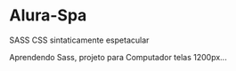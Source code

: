 # Alura-Spa

SASS CSS sintaticamente espetacular

Aprendendo Sass, projeto para Computador telas 1200px...